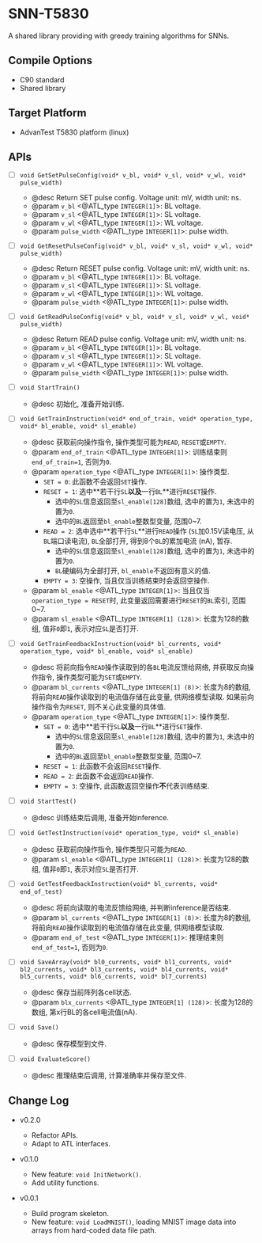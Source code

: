 # SNN-T5830

A shared library providing with greedy training algorithms for SNNs.

## Compile Options

- C90 standard
- Shared library

## Target Platform

- AdvanTest T5830 platform (linux)

## APIs

- [ ] `void GetSetPulseConfig(void* v_bl, void* v_sl, void* v_wl, void* pulse_width)`
    - @desc Return SET pulse config. Voltage unit: mV, width unit: ns.
    - @param `v_bl` <@ATL_type `INTEGER[1]`>: BL voltage.
    - @param `v_sl` <@ATL_type `INTEGER[1]`>: SL voltage.
    - @param `v_wl` <@ATL_type `INTEGER[1]`>: WL voltage.
    - @param `pulse_width` <@ATL_type `INTEGER[1]`>: pulse width.

- [ ] `void GetResetPulseConfig(void* v_bl, void* v_sl, void* v_wl, void* pulse_width)`
    - @desc Return RESET pulse config. Voltage unit: mV, width unit: ns.
    - @param `v_bl` <@ATL_type `INTEGER[1]`>: BL voltage.
    - @param `v_sl` <@ATL_type `INTEGER[1]`>: SL voltage.
    - @param `v_wl` <@ATL_type `INTEGER[1]`>: WL voltage.
    - @param `pulse_width` <@ATL_type `INTEGER[1]`>: pulse width.

- [ ] `void GetReadPulseConfig(void* v_bl, void* v_sl, void* v_wl, void* pulse_width)`
    - @desc Return READ pulse config. Voltage unit: mV, width unit: ns.
    - @param `v_bl` <@ATL_type `INTEGER[1]`>: BL voltage.
    - @param `v_sl` <@ATL_type `INTEGER[1]`>: SL voltage.
    - @param `v_wl` <@ATL_type `INTEGER[1]`>: WL voltage.
    - @param `pulse_width` <@ATL_type `INTEGER[1]`>: pulse width.

- [ ] `void StartTrain()`
    - @desc 初始化, 准备开始训练.
    
- [ ] `void GetTrainInstruction(void* end_of_train, void* operation_type, void* bl_enable, void* sl_enable)`
    - @desc 获取前向操作指令, 操作类型可能为`READ`, `RESET`或`EMPTY`.
    - @param `end_of_train` <@ATL_type `INTEGER[1]`>: 训练结束则`end_of_train=1`, 否则为`0`.
    - @param `operation_type` <@ATL_type `INTEGER[1]`>: 操作类型.
        - `SET = 0`: 此函数不会返回`SET`操作.
        - `RESET = 1`: 选中**若干行`SL`**以及**一行`BL`**进行`RESET`操作. 
            - 选中的`SL`信息返回至`sl_enable[128]`数组, 选中的置为`1`, 未选中的置为`0`.
            - 选中的`BL`返回至`bl_enable`整数型变量, 范围0~7.
        - `READ = 2`: 选中选中**若干行`SL`**进行`READ`操作 (`SL`加0.15V读电压, 从`BL`端口读电流), `BL`全部打开, 得到8个`BL`的累加电流 (nA), 暂存.
            - 选中的`SL`信息返回至`sl_enable[128]`数组, 选中的置为`1`, 未选中的置为`0`.
            - `BL`硬编码为全部打开, `bl_enable`不返回有意义的值.
        - `EMPTY = 3`: 空操作, 当且仅当训练结束时会返回空操作.
    - @param `bl_enable` <@ATL_type `INTEGER[1]`>: 当且仅当`operation_type = RESET`时, 此变量返回需要进行`RESET`的`BL`索引, 范围0~7.
    - @param `sl_enable` <@ATL_type `INTEGER[1] (128)`>: 长度为128的数组, 值非`0`即`1`, 表示对应`SL`是否打开.

- [ ] `void GetTrainFeedbackInstruction(void* bl_currents, void* operation_type, void* bl_enable, void* sl_enable)`
    - @desc 将前向指令`READ`操作读取到的各`BL`电流反馈给网络, 并获取反向操作指令, 操作类型可能为`SET`或`EMPTY`.
    - @param `bl_currents` <@ATL_type `INTEGER[1] (8)`>: 长度为8的数组, 将前向`READ`操作读取到的电流值存储在此变量, 供网络模型读取. 如果前向操作指令为`RESET`, 则不关心此变量的具体值.
    - @param `operation_type` <@ATL_type `INTEGER[1]`>: 操作类型.
        - `SET = 0`: 选中**若干行`SL`**以及**一行`BL`**进行`SET`操作. 
            - 选中的`SL`信息返回至`sl_enable[128]`数组, 选中的置为`1`, 未选中的置为`0`.
            - 选中的`BL`返回至`bl_enable`整数型变量, 范围0~7.
        - `RESET = 1`: 此函数不会返回`RESET`操作.
        - `READ = 2`: 此函数不会返回`READ`操作.
        - `EMPTY = 3`: 空操作, 此函数返回空操作**不**代表训练结束.

- [ ] `void StartTest()`
    - @desc 训练结束后调用, 准备开始inference.

- [ ] `void GetTestInstruction(void* operation_type, void* sl_enable)`
    - @desc 获取前向操作指令, 操作类型只可能为`READ`.
    - @param `sl_enable` <@ATL_type `INTEGER[1] (128)`>: 长度为128的数组, 值非`0`即`1`, 表示对应`SL`是否打开.

- [ ] `void GetTestFeedbackInstruction(void* bl_currents, void* end_of_test)`
    - @desc 将前向读取的电流反馈给网络, 并判断inference是否结束.
    - @param `bl_currents` <@ATL_type `INTEGER[1] (8)`>: 长度为8的数组, 将前向`READ`操作读取到的电流值存储在此变量, 供网络模型读取.
    - @param `end_of_test` <@ATL_type `INTEGER[1]`>: 推理结束则`end_of_test=1`, 否则为`0`.

- [ ] `void SaveArray(void* bl0_currents, void* bl1_currents, void* bl2_currents, void* bl3_currents, void* bl4_currents, void* bl5_currents, void* bl6_currents, void* bl7_currents)`
    - @desc 保存当前阵列各cell状态.
    - @param `blx_currents` <@ATL_type `INTEGER[1] (128)`>: 长度为128的数组, 第x行BL的各cell电流值(nA).

- [ ] `void Save()`
    - @desc 保存模型到文件.

- [ ] `void EvaluateScore()`
    - @desc 推理结束后调用, 计算准确率并保存至文件.

## Change Log

- v0.2.0
    - Refactor APIs.
    - Adapt to ATL interfaces.

- v0.1.0
    - New feature: `void InitNetwork()`.
    - Add utility functions.

- v0.0.1
    - Build program skeleton.
    - New feature: `void LoadMNIST()`, loading MNIST image data into arrays from hard-coded data file path.
